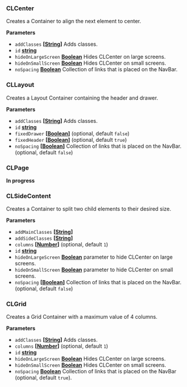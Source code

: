 ### CLCenter

Creates a Container to align the next element to center.

**Parameters**

-   `addClasses` **\[[String](https://developer.mozilla.org/en-US/docs/Web/JavaScript/Reference/Global_Objects/String)]** Adds classes.
-   `id` **[string](https://developer.mozilla.org/en-US/docs/Web/JavaScript/Reference/Global_Objects/String)**
-   `hideOnLargeScreen` **[Boolean](https://developer.mozilla.org/en-US/docs/Web/JavaScript/Reference/Global_Objects/Boolean)** Hides CLCenter on large screens.
-   `hideOnSmallScreen` **[Boolean](https://developer.mozilla.org/en-US/docs/Web/JavaScript/Reference/Global_Objects/Boolean)** Hides CLCenter on small screens.
-   `noSpacing` **[Boolean](https://developer.mozilla.org/en-US/docs/Web/JavaScript/Reference/Global_Objects/Boolean)** Collection of links that is placed on the NavBar.
### CLLayout

Creates a Layout Container containing the header and drawer.

**Parameters**

-   `addClasses` **\[[String](https://developer.mozilla.org/en-US/docs/Web/JavaScript/Reference/Global_Objects/String)]** Adds classes.
-   `id` **[string](https://developer.mozilla.org/en-US/docs/Web/JavaScript/Reference/Global_Objects/String)**
-   `fixedDrawer` **\[[Boolean](https://developer.mozilla.org/en-US/docs/Web/JavaScript/Reference/Global_Objects/Boolean)]**  (optional, default `false`)
-   `fixedHeader` **\[[Boolean](https://developer.mozilla.org/en-US/docs/Web/JavaScript/Reference/Global_Objects/Boolean)]**  (optional, default `true`)
-   `noSpacing` **\[[Boolean](https://developer.mozilla.org/en-US/docs/Web/JavaScript/Reference/Global_Objects/Boolean)]** Collection of links that is placed on the NavBar. (optional, default `false`)
### CLPage

**In progress**
### CLSideContent

Creates a Container to split two child elements to their desired size.

**Parameters**

-   `addMainClasses` **\[[String](https://developer.mozilla.org/en-US/docs/Web/JavaScript/Reference/Global_Objects/String)]**
-   `addSideClasses` **\[[String](https://developer.mozilla.org/en-US/docs/Web/JavaScript/Reference/Global_Objects/String)]**
-   `columns` **\[[Number](https://developer.mozilla.org/en-US/docs/Web/JavaScript/Reference/Global_Objects/Number)]**  (optional, default `1`)
-   `id` **[string](https://developer.mozilla.org/en-US/docs/Web/JavaScript/Reference/Global_Objects/String)**
-   `hideOnLargeScreen` **[Boolean](https://developer.mozilla.org/en-US/docs/Web/JavaScript/Reference/Global_Objects/Boolean)** parameter to hide CLCenter on large screens.
-   `hideOnSmallScreen` **[Boolean](https://developer.mozilla.org/en-US/docs/Web/JavaScript/Reference/Global_Objects/Boolean)** parameter to hide CLCenter on small screens.
-   `noSpacing` **\[[Boolean](https://developer.mozilla.org/en-US/docs/Web/JavaScript/Reference/Global_Objects/Boolean)]** Collection of links that is placed on the NavBar. (optional, default `false`)
### CLGrid

Creates a Grid Container with a maximum value of 4 columns.

**Parameters**

-   `addClasses` **\[[String](https://developer.mozilla.org/en-US/docs/Web/JavaScript/Reference/Global_Objects/String)]** Adds classes.
-   `columns` **\[[Number](https://developer.mozilla.org/en-US/docs/Web/JavaScript/Reference/Global_Objects/Number)]**  (optional, default `1`)
-   `id` **[string](https://developer.mozilla.org/en-US/docs/Web/JavaScript/Reference/Global_Objects/String)**
-   `hideOnLargeScreen` **[Boolean](https://developer.mozilla.org/en-US/docs/Web/JavaScript/Reference/Global_Objects/Boolean)** Hides CLCenter on large screens.
-   `hideOnSmallScreen` **[Boolean](https://developer.mozilla.org/en-US/docs/Web/JavaScript/Reference/Global_Objects/Boolean)** Hides CLCenter on small screens.
-   `noSpacing` **[Boolean](https://developer.mozilla.org/en-US/docs/Web/JavaScript/Reference/Global_Objects/Boolean)** Collection of links that is placed on the NavBar (optional, default `true`).
